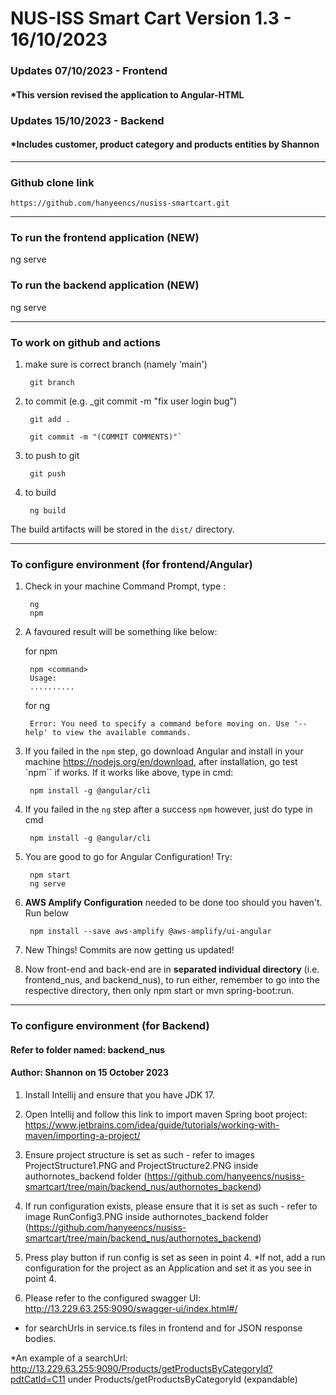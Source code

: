 # NUS-ISS Smart Cart Version 1.3 - 16/10/2023  

### Updates 07/10/2023 - Frontend 

#### \*This version revised the application to Angular-HTML

### Updates 15/10/2023 - Backend 

#### \*Includes customer, product category and products entities by Shannon

---

### Github clone link

`https://github.com/hanyeencs/nusiss-smartcart.git`

---

### To run the frontend application (NEW)
ng serve

### To run the backend application (NEW)  
ng serve

---

### To work on github and actions

1. make sure is correct branch (namely 'main')

        git branch

2. to commit (e.g. _git commit -m "fix user login bug")

        git add .

        git commit -m "(COMMIT COMMENTS)"`

3. to push to git

        git push

4. to build

        ng build

The build artifacts will be stored in the `dist/` directory.


---

### To configure environment (for frontend/Angular)

1. Check in your machine Command Prompt, type :

        ng
        npm

2. A favoured result will be something like below:

   for npm
        
        npm <command>
        Usage:
        ..........

   for ng

        Error: You need to specify a command before moving on. Use '--help' to view the available commands.


3. If you failed in the `npm` step, go download Angular and install in your machine https://nodejs.org/en/download, after installation, go test `npm`` if works. If it works like above, type in cmd:

        npm install -g @angular/cli


4. If you failed in the `ng` step after a success `npm` however, just do type in cmd

        npm install -g @angular/cli

5. You are good to go for Angular Configuration! Try:

        npm start 
        ng serve

6. **AWS Amplify Configuration** needed to be done too should you haven't. Run below

        npm install --save aws-amplify @aws-amplify/ui-angular
    
7. New Things! Commits are now getting us updated!

8. Now front-end and back-end are in **separated individual directory** (i.e. frontend_nus, and backend_nus), to run either, remember to go into the respective directory, then only npm start or mvn spring-boot:run.


---

### To configure environment (for Backend)

#### Refer to folder named: backend_nus

#### Author: Shannon on 15 October 2023

1. Install Intellij and ensure that you have JDK 17.

2. Open Intellij and follow this link to import maven Spring boot project:
https://www.jetbrains.com/idea/guide/tutorials/working-with-maven/importing-a-project/

3. Ensure project structure is set as such - refer to images ProjectStructure1.PNG and ProjectStructure2.PNG inside authornotes_backend folder  (https://github.com/hanyeencs/nusiss-smartcart/tree/main/backend_nus/authornotes_backend)

4. If run configuration exists, please ensure that it is set as such - refer to image RunConfig3.PNG inside authornotes_backend folder (https://github.com/hanyeencs/nusiss-smartcart/tree/main/backend_nus/authornotes_backend)


6. Press play button if run config is set as seen in point 4. 
*If not, add a run configuration for the project as an Application and set it as you see in point 4.

7. Please refer to the configured swagger UI: http://13.229.63.255:9090/swagger-ui/index.html#/ 
- for searchUrls in service.ts files in frontend and for JSON response bodies.

*An example of a searchUrl: http://13.229.63.255:9090/Products/getProductsByCategoryId?pdtCatId=C11 under 
Products/getProductsByCategoryId (expandable) 





